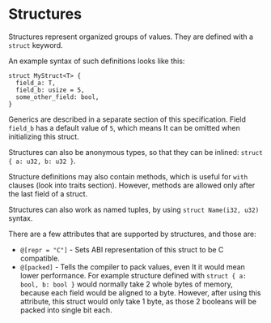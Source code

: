 # Structures
Structures represent organized groups of values. They are defined with a `struct` keyword.

An example syntax of such definitions looks like this:
```
struct MyStruct<T> {
  field_a: T,
  field_b: usize = 5,
  some_other_field: bool,
}
```

Generics are described in a separate section of this specification.
Field `field_b` has a default value of `5`, which means It can be omitted when initializing this struct.

Structures can also be anonymous types, so that they can be inlined:
`struct { a: u32, b: u32 }`.

Structure definitions may also contain methods, which is useful for `with` clauses (look into traits section).
However, methods are allowed only after the last field of a struct.

Structures can also work as named tuples, by using `struct Name(i32, u32)` syntax.

There are a few attributes that are supported by structures, and those are:
- `@[repr = "C"]` - Sets ABI representation of this struct to be C compatible.
- `@[packed]` - Tells the compiler to pack values, even It it would mean lower performance.
For example structure defined with `struct { a: bool, b: bool }` would normally take 2 whole bytes of memory,
because each field would be aligned to a byte.
However, after using this attribute, this struct would only take 1 byte, as those 2 booleans will be packed into single bit each.
